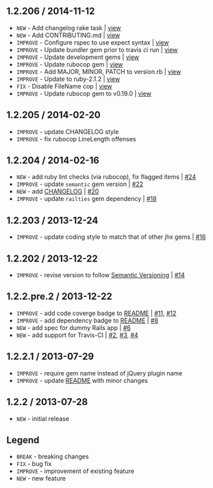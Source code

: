 1.2.206 / 2014-11-12
--------------------

- `NEW` - Add changelog rake task | [view](https://github.com/jhx/gem-enableplaceholder-jquery-rails/commit/24dcd90)
- `NEW` - Add CONTRIBUTING.md | [view](https://github.com/jhx/gem-enableplaceholder-jquery-rails/commit/0e69682)
- `IMPROVE` - Configure rspec to use expect syntax | [view](https://github.com/jhx/gem-enableplaceholder-jquery-rails/commit/ea0c64b)
- `IMPROVE` - Update bundler gem prior to travis ci run | [view](https://github.com/jhx/gem-enableplaceholder-jquery-rails/commit/70fbef7)
- `IMPROVE` - Update development gems | [view](https://github.com/jhx/gem-enableplaceholder-jquery-rails/commit/c959f93)
- `IMPROVE` - Update rubocop gem | [view](https://github.com/jhx/gem-enableplaceholder-jquery-rails/commit/834123c)
- `IMPROVE` - Add MAJOR, MINOR, PATCH to version.rb | [view](https://github.com/jhx/gem-enableplaceholder-jquery-rails/commit/5cb8d6f)
- `IMPROVE` - Update to ruby-2.1.2 | [view](https://github.com/jhx/gem-enableplaceholder-jquery-rails/commit/e13f11f)
- `FIX` - Disable FileName cop | [view](https://github.com/jhx/gem-enableplaceholder-jquery-rails/commit/d3e1494)
- `IMPROVE` - Update rubocop gem to v0.19.0 | [view](https://github.com/jhx/gem-enableplaceholder-jquery-rails/commit/af0d6eb)


1.2.205 / 2014-02-20
--------------------

- `IMPROVE` - update CHANGELOG style
- `IMPROVE` - fix rubocop LineLength offenses


1.2.204 / 2014-02-16
--------------------

- `NEW` - add ruby lint checks (via rubocop), fix flagged items | [#24][]
- `IMPROVE` - update `semantic` gem version | [#22][]
- `NEW` - add [CHANGELOG](CHANGELOG.md) | [#20][]
- `IMPROVE` - update `railties` gem dependency | [#18][]


1.2.203 / 2013-12-24
--------------------

- `IMPROVE` - update coding style to match that of other jhx gems | [#16][]


1.2.202 / 2013-12-22
--------------------

- `IMPROVE` - revise version to follow [Semantic Versioning](http://semver.org) | [#14][]


1.2.2.pre.2 / 2013-12-22
------------------------

- `IMPROVE` - add code coverge badge to [README](README.md) | [#11][], [#12][]
- `IMPROVE` - add dependency badge to [README](README.md) | [#8][]
- `NEW` - add spec for dummy Rails app | [#6][]
- `NEW` - add support for Travis-CI | [#2][], [#3][], [#4][]


1.2.2.1 / 2013-07-29
--------------------

- `IMPROVE` - require gem name instead of jQuery plugin name
- `IMPROVE` - update [README](README.md) with minor changes


1.2.2 / 2013-07-28
------------------

- `NEW` - initial release


Legend
------

- `BREAK`   - breaking changes
- `FIX`     - bug fix
- `IMPROVE` - improvement of existing feature
- `NEW`     - new feature

<!--- The following link definition list is generated by PimpMyChangelog --->
[#2]: https://github.com/jhx/gem-enableplaceholder-jquery-rails/issues/2
[#3]: https://github.com/jhx/gem-enableplaceholder-jquery-rails/issues/3
[#4]: https://github.com/jhx/gem-enableplaceholder-jquery-rails/issues/4
[#6]: https://github.com/jhx/gem-enableplaceholder-jquery-rails/issues/6
[#8]: https://github.com/jhx/gem-enableplaceholder-jquery-rails/issues/8
[#11]: https://github.com/jhx/gem-enableplaceholder-jquery-rails/issues/11
[#12]: https://github.com/jhx/gem-enableplaceholder-jquery-rails/issues/12
[#14]: https://github.com/jhx/gem-enableplaceholder-jquery-rails/issues/14
[#16]: https://github.com/jhx/gem-enableplaceholder-jquery-rails/issues/16
[#18]: https://github.com/jhx/gem-enableplaceholder-jquery-rails/issues/18
[#20]: https://github.com/jhx/gem-enableplaceholder-jquery-rails/issues/20
[#22]: https://github.com/jhx/gem-enableplaceholder-jquery-rails/issues/22
[#24]: https://github.com/jhx/gem-enableplaceholder-jquery-rails/issues/24
